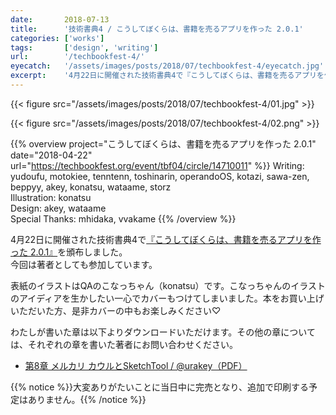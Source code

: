 ```yaml
---
date:       2018-07-13
title:      '技術書典4 / こうしてぼくらは、書籍を売るアプリを作った 2.0.1'
categories: ['works']
tags:       ['design', 'writing']
url:        '/techbookfest-4/'
eyecatch:   '/assets/images/posts/2018/07/techbookfest-4/eyecatch.jpg'
excerpt:    '4月22日に開催された技術書典4で『こうしてぼくらは、書籍を売るアプリを作った 2.0.1』を頒布しました。'
---
```


{{< figure src="/assets/images/posts/2018/07/techbookfest-4/01.jpg" >}}

{{< figure src="/assets/images/posts/2018/07/techbookfest-4/02.png" >}}

{{% overview project="こうしてぼくらは、書籍を売るアプリを作った 2.0.1" date="2018-04-22" url="https://techbookfest.org/event/tbf04/circle/14710011" %}}
Writing: yudoufu, motokiee, tenntenn, toshinarin, operandoOS, kotazi, sawa-zen, beppyy, akey, konatsu, wataame, storz  
Illustration: konatsu  
Design: akey, wataame  
Special Thanks: mhidaka, vvakame
{{% /overview %}}

4月22日に開催された技術書典4で[『こうしてぼくらは、書籍を売るアプリを作った 2.0.1』](https://techbookfest.org/event/tbf04/circle/14710011)を頒布しました。  
今回は著者としても参加しています。

表紙のイラストはQAのこなっちゃん（konatsu）です。こなっちゃんのイラストのアイディアを生かしたい一心でカバーもつけてしまいました。本をお買い上げいただいた方、是非カバーの中もお楽しみください♡

わたしが書いた章は以下よりダウンロードいただけます。その他の章については、それぞれの章を書いた著者にお問い合わせください。

- [第8章 メルカリ カウルとSketchTool / @urakey（PDF）](/assets/documents/kauru-book-akey.pdf)

{{% notice %}}大変ありがたいことに当日中に完売となり、追加で印刷する予定はありません。{{% /notice %}}
